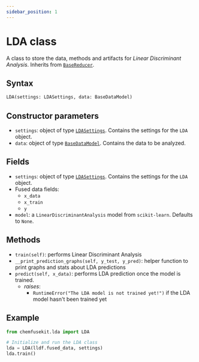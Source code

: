```yaml
---
sidebar_position: 1
---
```


# LDA class

A class to store the data, methods and artifacts for _Linear Discriminant Analysis_.
Inherits from [`BaseReducer`](../base/basereducer.md).

## Syntax

```python
LDA(settings: LDASettings, data: BaseDataModel)
```

## Constructor parameters

- `settings`: object of type [`LDASettings`](./ldasettings.md). Contains the settings for
  the `LDA` object.
- `data`: object of type [`BaseDataModel`](../base/basedatamodel.md). Contains the data to be analyzed.

## Fields

- `settings`: object of type [`LDASettings`](./ldasettings.md). Contains the settings for
  the `LDA` object. 
- Fused data fields:
  - `x_data` 
  - `x_train`
  - `y`
- `model`: a `LinearDiscriminantAnalysis` model from `scikit-learn`. Defaults to `None`.

## Methods

- `train(self)`: performs Linear Discriminant Analysis
- `__print_prediction_graphs(self, y_test, y_pred)`: helper function to print
  graphs and stats about LDA predictions
- `predict(self, x_data)`: performs LDA prediction once the model is trained.
  - *raises*:
    - `RuntimeError("The LDA model is not trained yet!")` if the LDA model hasn't been trained yet

## Example

```python
from chemfusekit.lda import LDA

# Initialize and run the LDA class
lda = LDA(lldf.fused_data, settings)
lda.train()
```